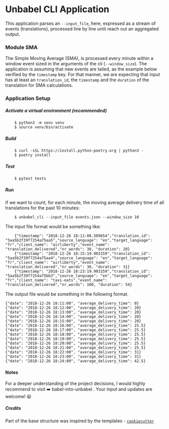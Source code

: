 # Unbabel CLI Application


This application parses an `--input_file`, here, expressed as a stream of events (translations), processed line by line until reach out an aggregated output. 


### Module SMA

The Simple Moving Average (SMA), is processed every minute within a window event sized in the arguments of the cli (`--window_size`).
The application is assuming that new events are tailed, as the example below verified by the `timestamp` key. 
For that manner, we are expecting that input has at least an `translation_id`, the `timestamp` and the `duration` of the translation for SMA calculations.


### Application Setup

##### Activate a virtual environment (recommended)

```
	$ python3 -m venv venv
	$ source venv/bin/activate
```


##### Build

```
    $ curl -sSL https://install.python-poetry.org | python3 -
	$ poetry install
```

##### Test

```
    $ pytest tests
```

##### Run

If we want to count, for each minute, the moving average delivery time of all translations for the past 10 minutes:
```
	$ unbabel_cli --input_file events.json --window_size 10
```
	
The input file format would be something like:
```
	{"timestamp": "2018-12-26 18:11:08.509654","translation_id": "5aa5b2f39f7254a75aa5","source_language": "en","target_language": "fr","client_name": "airliberty","event_name": "translation_delivered","nr_words": 30, "duration": 20}
	{"timestamp": "2018-12-26 18:15:19.903159","translation_id": "5aa5b2f39f7254a75aa4","source_language": "en","target_language": "fr","client_name": "airliberty","event_name": "translation_delivered","nr_words": 30, "duration": 31}
	{"timestamp": "2018-12-26 18:23:19.903159","translation_id": "5aa5b2f39f7254a75bb3","source_language": "en","target_language": "fr","client_name": "taxi-eats","event_name": "translation_delivered","nr_words": 100, "duration": 54}
```


The output file would be something in the following format.

```
{"date": "2018-12-26 18:11:00", "average_delivery_time": 0}
{"date": "2018-12-26 18:12:00", "average_delivery_time": 20}
{"date": "2018-12-26 18:13:00", "average_delivery_time": 20}
{"date": "2018-12-26 18:14:00", "average_delivery_time": 20}
{"date": "2018-12-26 18:15:00", "average_delivery_time": 20}
{"date": "2018-12-26 18:16:00", "average_delivery_time": 25.5}
{"date": "2018-12-26 18:17:00", "average_delivery_time": 25.5}
{"date": "2018-12-26 18:18:00", "average_delivery_time": 25.5}
{"date": "2018-12-26 18:19:00", "average_delivery_time": 25.5}
{"date": "2018-12-26 18:20:00", "average_delivery_time": 25.5}
{"date": "2018-12-26 18:21:00", "average_delivery_time": 25.5}
{"date": "2018-12-26 18:22:00", "average_delivery_time": 31}
{"date": "2018-12-26 18:23:00", "average_delivery_time": 31}
{"date": "2018-12-26 18:24:00", "average_delivery_time": 42.5}
```


#### Notes

For a deeper understanding of the project decisions, 
I would highly recommend to visit :arrow_right: babel-into-unbabel .
Your input and updates are welcome! :smiley:

##### Credits
Part of the base structure was inspired by the templates - [`cookiecutter`](https://cookiecutter.readthedocs.io/en/latest/)

